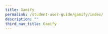 ```yaml
---
title: Gamify
permalink: /student-user-guide/gamify/index/
description: ""
third_nav_title: Gamify
---
```

